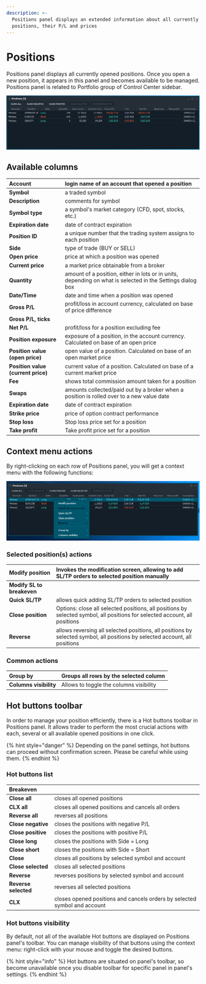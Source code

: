 ```yaml
---
description: >-
  Positions panel displays an extended information about all currently opened
  positions, their P/L and prices
---
```


# Positions

Positions panel displays all currently opened positions. Once you open a new position, it appears in this panel and becomes available to be managed. Positions panel is related to Portfolio group of Control Center sidebar.

![The common look of Positions panel](../.gitbook/assets/positions.png)

## Available columns

| **Account** | login name of an account that opened a position |
| :--- | :--- |
| **Symbol** | a traded symbol |
| **Description** | comments for symbol |
| **Symbol type** | a symbol's market category \(CFD, spot, stocks, etc.\) |
| **Expiration date** | date of contract expiration |
| **Position ID** | a unique number that the trading system assigns to each position |
| **Side** | type of trade \(BUY or SELL\) |
| **Open price** | price at which a position was opened |
| **Current price** | a market price obtainable from a broker |
| **Quantity** | amount of a position, either in lots or in units, depending on what is selected in the Settings dialog box |
| **Date/Time** | date and time when a position was opened |
| **Gross P/L** | profit/loss in account currency, calculated on base of price difference |
| **Gross P/L, ticks** |  |
| **Net P/L** | profit/loss for a position excluding fee |
| **Position exposure** | exposure of a position, in the account currency. Calculated on base of an open price |
| **Position value \(open price\)** | open value of a position. Calculated on base of an open market price |
| **Position value \(current price\)** | current value of a position. Calculated on base of a current market price |
| **Fee** | shows total commission amount taken for a position |
| **Swaps** | amounts collected/paid out by a broker when a position is rolled over to a new value date |
| **Expiration date** | date of contract expiration |
| **Strike price** | price of option contract performance |
| **Stop loss** | Stop loss price set for a position |
| **Take profit** | Take profit price set for a position |

## Context menu actions

By right-clicking on each row of Positions panel, you will get a context menu with the following functions:

![Context functions](../.gitbook/assets/positions_context.png)

### Selected position\(s\) actions

| **Modify position** | Invokes the modification screen, allowing to add SL/TP orders to selected position manually |
| :--- | :--- |
| **Modify SL to breakeven** |  |
| **Quick SL/TP** | allows quick adding SL/TP orders to selected position |
| **Close position** | Options: close all selected positions, all positions by selected symbol, all positions for selected account, all positions |
| **Reverse** | allows reversing all selected positions, all positions by selected symbol, all positions by selected account, all positions |

### Common actions

| **Group by** | Groups all rows by the selected column |
| :--- | :--- |
| **Columns visibility** | Allows to toggle the columns visibility |

## Hot buttons toolbar

In order to manage your position efficiently, there is a Hot buttons toolbar in Positions panel. It allows trader to perform the most crucial actions with each, several or all available opened positions in one click.

{% hint style="danger" %}
Depending on the panel settings, hot buttons can proceed without confirmation screen. Please be careful while using them.
{% endhint %}

### Hot buttons list

| **Breakeven** |  |
| :--- | :--- |
| **Close all** | closes all opened positions |
| **CLX all** | closes all opened positions and cancels all orders |
| **Reverse all** | reverses all positions |
| **Close negative** | closes the positions with negative P/L |
| **Close positive** | closes the positions with positive P/L |
| **Close long** | closes the positions with Side = Long |
| **Close short** | closes the positions with Side = Short |
| **Close** | closes all positions by selected symbol and account |
| **Close selected** | closes all selected positions |
| **Reverse** | reverses positions by selected symbol and account |
| **Reverse selected** | reverses all selected positions |
| **CLX** | closes opened positions and cancels orders by selected symbol and account |

### Hot buttons visibility

By default, not all of the available Hot buttons are displayed on Positions panel's toolbar. You can manage visibility of that buttons using the context menu: right-click with your mouse and toggle the desired buttons.

{% hint style="info" %}
Hot buttons are situated on panel's toolbar, so become unavailable once you disable toolbar for specific panel in panel's settings.
{% endhint %}

